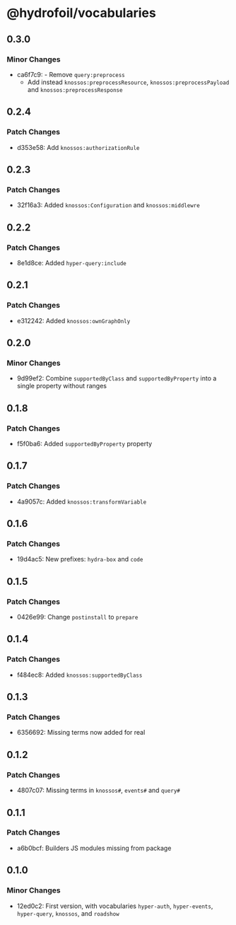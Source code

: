 # @hydrofoil/vocabularies

## 0.3.0

### Minor Changes

- ca6f7c9: - Remove `query:preprocess`
  - Add instead `knossos:preprocessResource`, `knossos:preprocessPayload` and `knossos:preprocessResponse`

## 0.2.4

### Patch Changes

- d353e58: Add `knossos:authorizationRule`

## 0.2.3

### Patch Changes

- 32f16a3: Added `knossos:Configuration` and `knossos:middlewre`

## 0.2.2

### Patch Changes

- 8e1d8ce: Added `hyper-query:include`

## 0.2.1

### Patch Changes

- e312242: Added `knossos:ownGraphOnly`

## 0.2.0

### Minor Changes

- 9d99ef2: Combine `supportedByClass` and `supportedByProperty` into a single property without ranges

## 0.1.8

### Patch Changes

- f5f0ba6: Added `supportedByProperty` property

## 0.1.7

### Patch Changes

- 4a9057c: Added `knossos:transformVariable`

## 0.1.6

### Patch Changes

- 19d4ac5: New prefixes: `hydra-box` and `code`

## 0.1.5

### Patch Changes

- 0426e99: Change `postinstall` to `prepare`

## 0.1.4

### Patch Changes

- f484ec8: Added `knossos:supportedByClass`

## 0.1.3

### Patch Changes

- 6356692: Missing terms now added for real

## 0.1.2

### Patch Changes

- 4807c07: Missing terms in `knossos#`, `events#` and `query#`

## 0.1.1

### Patch Changes

- a6b0bcf: Builders JS modules missing from package

## 0.1.0

### Minor Changes

- 12ed0c2: First version, with vocabularies `hyper-auth`, `hyper-events`, `hyper-query`, `knossos`, and `roadshow`
